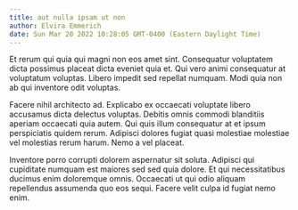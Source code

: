 ```yaml
---
title: aut nulla ipsam ut non
author: Elvira Emmerich
date: Sun Mar 20 2022 10:28:05 GMT-0400 (Eastern Daylight Time)
---
```

Et rerum qui quia qui magni non eos amet sint. Consequatur voluptatem dicta possimus placeat dicta eveniet quia et. Qui vero animi consequatur at voluptatum voluptas. Libero impedit sed repellat numquam. Modi quia non ab qui inventore odit voluptas.

 Facere nihil architecto ad. Explicabo ex occaecati voluptate libero accusamus dicta delectus voluptas. Debitis omnis commodi blanditiis aperiam occaecati quia autem. Qui quis illum consequatur at et ipsum perspiciatis quidem rerum. Adipisci dolores fugiat quasi molestiae molestiae vel molestias rerum harum. Nemo a vel placeat.

 Inventore porro corrupti dolorem aspernatur sit soluta. Adipisci qui cupiditate numquam est maiores sed sed quia dolore. Et qui necessitatibus ducimus enim doloremque omnis. Occaecati ut qui odio aliquam repellendus assumenda quo eos sequi. Facere velit culpa id fugiat nemo enim.